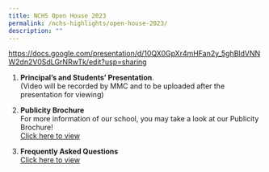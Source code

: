 ```yaml
---
title: NCHS Open House 2023
permalink: /nchs-highlights/open-house-2023/
description: ""
---
```



https://docs.google.com/presentation/d/10QX0GpXr4mHFan2y_5ghBldVNNW2dn2V0SdLGrNRwTk/edit?usp=sharing

1)	**Principal’s and Students’ Presentation**.<br> 
(Video will be recorded by MMC and to be uploaded after the presentation for viewing)<br>

2)	**Publicity Brochure**<br>
For more information of our school, you may take a look at our Publicity Brochure! <br>
          [Click here to view](https://www.nanchiauhigh.moe.edu.sg/permalink/nchs-brochure/)

3)	**Frequently Asked Questions**<br>
[Click here to view](https://drive.google.com/file/d/1mev61gdel-6lN1fKtTaDI2aXmB9MicVL/view?usp=sharing)